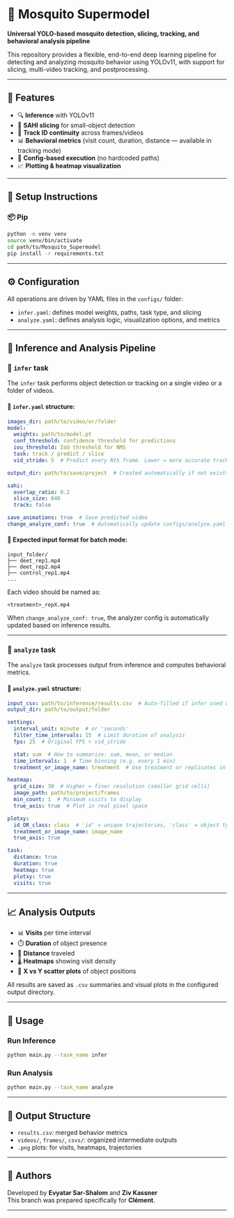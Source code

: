 # 🦟 Mosquito Supermodel

**Universal YOLO-based mosquito detection, slicing, tracking, and behavioral analysis pipeline**

This repository provides a flexible, end-to-end deep learning pipeline for detecting and analyzing mosquito behavior using YOLOv11, with support for slicing, multi-video tracking, and postprocessing.

---

## 🚀 Features

- 🔍 **Inference** with YOLOv11
- 🧩 **SAHI slicing** for small-object detection
- 🧠 **Track ID continuity** across frames/videos
- 📊 **Behavioral metrics** (visit count, duration, distance — available in tracking mode)
- 📁 **Config-based execution** (no hardcoded paths)
- 📈 **Plotting & heatmap visualization**

---

## 🧪 Setup Instructions

### 📦 Pip
```bash
python -m venv venv
source venv/bin/activate
cd path/to/Mosquito_Supermodel
pip install -r requirements.txt
```

---

## ⚙️ Configuration

All operations are driven by YAML files in the `configs/` folder:

- `infer.yaml`: defines model weights, paths, task type, and slicing
- `analyze.yaml`: defines analysis logic, visualization options, and metrics

---

## 🧠 Inference and Analysis Pipeline

### 🔹 `infer` task

The `infer` task performs object detection or tracking on a single video or a folder of videos.

#### 🔧 `infer.yaml` structure:
```yaml
images_dir: path/to/video/or/folder
model:
  weights: path/to/model.pt
  conf_threshold: confidence threshold for predictions
  iou_threshold: IoU threshold for NMS
  task: track / predict / slice
  vid_stride: 5  # Predict every Nth frame. Lower = more accurate tracking

output_dir: path/to/save/project  # Created automatically if not exists

sahi:
  overlap_ratio: 0.2
  slice_size: 640
  track: false

save_animations: true  # Save predicted video
change_analyze_conf: true  # Automatically update configs/analyze.yaml
```

#### 📂 Expected input format for batch mode:
```
input_folder/
├── deet_rep1.mp4
├── deet_rep2.mp4
├── control_rep1.mp4
...
```

Each video should be named as:
```text
<treatment>_repX.mp4
```

When `change_analyze_conf: true`, the analyzer config is automatically updated based on inference results.

---

### 🔹 `analyze` task

The `analyze` task processes output from inference and computes behavioral metrics.

#### 🔧 `analyze.yaml` structure:
```yaml
input_csv: path/to/inference/results.csv  # Auto-filled if infer used with change_analyze_conf: true
output_dir: path/to/output/folder

settings:
  interval_unit: minute  # or 'seconds'
  filter_time_intervals: 15  # Limit duration of analysis
  fps: 25  # Original FPS ÷ vid_stride

  stat: sum  # How to summarize: sum, mean, or median
  time_intervals: 1  # Time binning (e.g. every 1 min)
  treatment_or_image_name: treatment  # Use treatment or replicates in plots

heatmap:
  grid_size: 30  # Higher = finer resolution (smaller grid cells)
  image_path: path/to/project/frames
  min_count: 1  # Minimum visits to display
  true_axis: true  # Plot in real pixel space

plotxy:
  id_OR_class: class  # 'id' = unique trajectories, 'class' = object type
  treatment_or_image_name: image_name
  true_axis: true

task:
  distance: true
  duration: true
  heatmap: true
  plotxy: true
  visits: true
```

---

## 📈 Analysis Outputs

- 📊 **Visits** per time interval
- ⏱️ **Duration** of object presence
- 📏 **Distance** traveled
- 🌡️ **Heatmaps** showing visit density
- 🔁 **X vs Y scatter plots** of object positions

All results are saved as `.csv` summaries and visual plots in the configured output directory.

---

## 🧠 Usage

### Run Inference
```bash
python main.py --task_name infer
```

### Run Analysis
```bash
python main.py --task_name analyze
```

---

## 📁 Output Structure

- `results.csv`: merged behavior metrics
- `videos/`, `frames/`, `csvs/`: organized intermediate outputs
- `.png` plots: for visits, heatmaps, trajectories

---

## 👤 Authors

Developed by **Evyatar Sar-Shalom** and **Ziv Kassner**  
This branch was prepared specifically for **Clément**.

---
